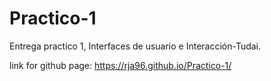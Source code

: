 # Practico-1
Entrega practico 1, Interfaces de usuario e Interacción-Tudai.

link for github page: https://rja96.github.io/Practico-1/
